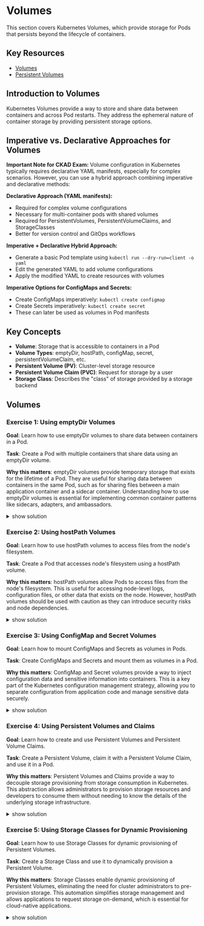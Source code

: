 # Volumes

This section covers Kubernetes Volumes, which provide storage for Pods that persists beyond the lifecycle of containers.

## Key Resources

- [Volumes](https://kubernetes.io/docs/concepts/storage/volumes/)
- [Persistent Volumes](https://kubernetes.io/docs/concepts/storage/persistent-volumes/)

## Introduction to Volumes

Kubernetes Volumes provide a way to store and share data between containers and across Pod restarts. They address the ephemeral nature of container storage by providing persistent storage options.

## Imperative vs. Declarative Approaches for Volumes

**Important Note for CKAD Exam:** Volume configuration in Kubernetes typically requires declarative YAML manifests, especially for complex scenarios. However, you can use a hybrid approach combining imperative and declarative methods:

**Declarative Approach (YAML manifests):**
- Required for complex volume configurations
- Necessary for multi-container pods with shared volumes
- Required for PersistentVolumes, PersistentVolumeClaims, and StorageClasses
- Better for version control and GitOps workflows

**Imperative + Declarative Hybrid Approach:**
- Generate a basic Pod template using `kubectl run --dry-run=client -o yaml`
- Edit the generated YAML to add volume configurations
- Apply the modified YAML to create resources with volumes

**Imperative Options for ConfigMaps and Secrets:**
- Create ConfigMaps imperatively: `kubectl create configmap`
- Create Secrets imperatively: `kubectl create secret`
- These can later be used as volumes in Pod manifests

## Key Concepts

- **Volume**: Storage that is accessible to containers in a Pod
- **Volume Types**: emptyDir, hostPath, configMap, secret, persistentVolumeClaim, etc.
- **Persistent Volume (PV)**: Cluster-level storage resource
- **Persistent Volume Claim (PVC)**: Request for storage by a user
- **Storage Class**: Describes the "class" of storage provided by a storage backend

## Volumes

### Exercise 1: Using emptyDir Volumes

**Goal**: Learn how to use emptyDir volumes to share data between containers in a Pod.

**Task**: Create a Pod with multiple containers that share data using an emptyDir volume.

**Why this matters**: emptyDir volumes provide temporary storage that exists for the lifetime of a Pod. They are useful for sharing data between containers in the same Pod, such as for sharing files between a main application container and a sidecar container. Understanding how to use emptyDir volumes is essential for implementing common container patterns like sidecars, adapters, and ambassadors.

<details><summary>show solution</summary>
<p>

**Step 1: Create a Pod with an emptyDir volume**

Create a file named `emptydir-pod.yaml` with the following content:

```yaml
apiVersion: v1
kind: Pod
metadata:
  name: emptydir-pod
spec:
  containers:
  - name: writer
    image: busybox:1.36
    command: ["/bin/sh", "-c"]
    args:
    - >
      while true;
      do
        echo "$(date) - New data" >> /data/output.txt;
        sleep 5;
      done
    volumeMounts:
    - name: shared-data
      mountPath: /data
  - name: reader
    image: busybox:1.36
    command: ["/bin/sh", "-c"]
    args:
    - >
      while true;
      do
        if [ -f /data/output.txt ]; then
          echo "Reader: $(tail -1 /data/output.txt)";
        fi;
        sleep 10;
      done
    volumeMounts:
    - name: shared-data
      mountPath: /data
  volumes:
  - name: shared-data
    emptyDir: {}
```

**Step 2: Apply the Pod configuration**

Option 1: Using a manifest file (declarative approach):
```bash
kubectl apply -f emptydir-pod.yaml
```

Option 2: Using hybrid approach (imperative + declarative):
```bash
# Generate the basic pod template with one container
kubectl run emptydir-pod --image=busybox:1.36 --dry-run=client -o yaml > emptydir-pod.yaml

# Edit the generated YAML to add the second container and volume configurations
# Then apply the modified YAML
kubectl apply -f emptydir-pod.yaml
```

> Note: For multi-container pods with shared volumes, the hybrid approach is often the most efficient method in the CKAD exam.

**Step 3: Check the Pod status**

```bash
kubectl get pod emptydir-pod
```

**Step 4: View the logs from the reader container**

```bash
kubectl logs emptydir-pod -c reader
```

You should see the reader container reading the data written by the writer container.

**Step 5: Verify the shared data**

```bash
kubectl exec emptydir-pod -c writer -- cat /data/output.txt
kubectl exec emptydir-pod -c reader -- cat /data/output.txt
```

Both commands should show the same content, demonstrating that the data is shared between containers.

**What this does**:

- Creates a Pod with two containers: a writer and a reader
- The writer container writes data to a file in the shared volume
- The reader container reads data from the same file
- Both containers mount the same emptyDir volume at `/data`
- The emptyDir volume is created when the Pod is assigned to a node and exists for the lifetime of the Pod
- This demonstrates how containers in the same Pod can share data using an emptyDir volume

</p>
</details>

### Exercise 2: Using hostPath Volumes

**Goal**: Learn how to use hostPath volumes to access files from the node's filesystem.

**Task**: Create a Pod that accesses node's filesystem using a hostPath volume.

**Why this matters**: hostPath volumes allow Pods to access files from the node's filesystem. This is useful for accessing node-level logs, configuration files, or other data that exists on the node. However, hostPath volumes should be used with caution as they can introduce security risks and node dependencies.

<details><summary>show solution</summary>
<p>

**Step 1: Create a Pod with a hostPath volume**

Create a file named `hostpath-pod.yaml` with the following content:

```yaml
apiVersion: v1
kind: Pod
metadata:
  name: hostpath-pod
spec:
  containers:
  - name: test-container
    image: busybox:1.36
    command: ["/bin/sh", "-c"]
    args:
    - >
      while true;
      do
        echo "Node hostname: $(cat /node-data/hostname)";
        echo "Node kernel version: $(cat /node-data/kernel-version)";
        sleep 30;
      done
    volumeMounts:
    - name: node-data
      mountPath: /node-data
  volumes:
  - name: node-data
    hostPath:
      path: /etc
      type: Directory
```

**Step 2: Apply the Pod configuration**

```bash
kubectl apply -f hostpath-pod.yaml
```

**Step 3: Check the Pod status**

```bash
kubectl get pod hostpath-pod
```

**Step 4: View the Pod logs**

```bash
kubectl logs hostpath-pod
```

You should see the container reading data from the node's filesystem.

**Step 5: Verify the hostPath volume**

```bash
kubectl exec hostpath-pod -- ls -la /node-data
```

This should show the contents of the `/etc` directory on the node.

**What this does**:

- Creates a Pod with a container that accesses data from the node's filesystem
- The container mounts a hostPath volume at `/node-data`
- The hostPath volume points to the `/etc` directory on the node
- The container reads files from the node's filesystem
- This demonstrates how Pods can access node-level data using hostPath volumes
- Note: hostPath volumes should be used with caution as they can introduce security risks and node dependencies

</p>
</details>

### Exercise 3: Using ConfigMap and Secret Volumes

**Goal**: Learn how to mount ConfigMaps and Secrets as volumes in Pods.

**Task**: Create ConfigMaps and Secrets and mount them as volumes in a Pod.

**Why this matters**: ConfigMap and Secret volumes provide a way to inject configuration data and sensitive information into containers. This is a key part of the Kubernetes configuration management strategy, allowing you to separate configuration from application code and manage sensitive data securely.

<details><summary>show solution</summary>
<p>

**Step 1: Create a ConfigMap**

Option 1: Using imperative commands (recommended for CKAD exam):
```bash
# Create ConfigMap from literal values
kubectl create configmap app-config --from-literal=app.properties="server.port=8080
log.level=INFO
app.mode=production"

# Alternative: Create ConfigMap from a file
# First create a properties file
echo -e "server.port=8080\nlog.level=INFO\napp.mode=production" > app.properties
# Then create ConfigMap from the file
kubectl create configmap app-config-from-file --from-file=app.properties
```

Option 2: Using a manifest file (declarative approach):
```yaml
# app-config.yaml
apiVersion: v1
kind: ConfigMap
metadata:
  name: app-config
data:
  app.properties: |
    server.port=8080
    log.level=INFO
    app.mode=production
```

```bash
kubectl apply -f app-config.yaml
```

> Note: For the CKAD exam, the imperative command approach is faster and recommended for simple ConfigMaps.

**Step 2: Create a Secret**

Option 1: Using imperative commands (recommended for CKAD exam):
```bash
# Create Secret from literal values
kubectl create secret generic app-secret --from-literal=username=admin --from-literal=password=supersecret

# Alternative: Create Secret from files
# First create the files
echo -n 'admin' > username.txt
echo -n 'supersecret' > password.txt
# Then create Secret from the files
kubectl create secret generic app-secret-from-file --from-file=username=username.txt --from-file=password=password.txt
```

Option 2: Using a manifest file (declarative approach):
```yaml
# app-secret.yaml
apiVersion: v1
kind: Secret
metadata:
  name: app-secret
type: Opaque
data:
  username: YWRtaW4=  # base64 encoded 'admin'
  password: c3VwZXJzZWNyZXQ=  # base64 encoded 'supersecret'
```

```bash
kubectl apply -f app-secret.yaml
```

> Note: For the CKAD exam, the imperative command approach is faster and recommended for simple Secrets. Remember that values in Secret YAML files must be base64 encoded, which makes the imperative approach even more convenient.

**Step 3: Create a Pod that mounts the ConfigMap and Secret as volumes**

> Note: While ConfigMaps and Secrets can be created imperatively, mounting them as volumes in a Pod requires a declarative manifest or the hybrid approach (generate template imperatively, then modify).

Create a file named `config-volume-pod.yaml` with the following content:

```yaml
apiVersion: v1
kind: Pod
metadata:
  name: config-volume-pod
spec:
  containers:
  - name: app
    image: busybox:1.36
    command: ["/bin/sh", "-c"]
    args:
    - >
      while true;
      do
        echo "Config file content:";
        cat /etc/config/app.properties;
        echo "Secret username:";
        cat /etc/secret/username;
        echo "Secret password:";
        cat /etc/secret/password;
        sleep 30;
      done
    volumeMounts:
    - name: config-volume
      mountPath: /etc/config
    - name: secret-volume
      mountPath: /etc/secret
      readOnly: true
  volumes:
  - name: config-volume
    configMap:
      name: app-config
  - name: secret-volume
    secret:
      secretName: app-secret
```

**Step 4: Apply the Pod configuration**

```bash
kubectl apply -f config-volume-pod.yaml
```

**Step 5: Check the Pod status**

```bash
kubectl get pod config-volume-pod
```

**Step 6: View the Pod logs**

```bash
kubectl logs config-volume-pod
```

You should see the container reading data from the ConfigMap and Secret volumes.

**Step 7: Verify the mounted volumes**

```bash
kubectl exec config-volume-pod -- ls -la /etc/config
kubectl exec config-volume-pod -- ls -la /etc/secret
```

**What this does**:

- Creates a ConfigMap and a Secret with configuration data
- Creates a Pod that mounts the ConfigMap and Secret as volumes
- The ConfigMap is mounted at `/etc/config`
- The Secret is mounted at `/etc/secret` with read-only access
- Each key in the ConfigMap and Secret becomes a file in the mounted directory
- This demonstrates how to inject configuration and sensitive data into containers using volumes

</p>
</details>

### Exercise 4: Using Persistent Volumes and Claims

**Goal**: Learn how to create and use Persistent Volumes and Persistent Volume Claims.

**Task**: Create a Persistent Volume, claim it with a Persistent Volume Claim, and use it in a Pod.

**Why this matters**: Persistent Volumes and Claims provide a way to decouple storage provisioning from storage consumption in Kubernetes. This abstraction allows administrators to provision storage resources and developers to consume them without needing to know the details of the underlying storage infrastructure.

<details><summary>show solution</summary>
<p>

**Step 1: Create a Persistent Volume**

Create a file named `persistent-volume.yaml` with the following content:

```yaml
apiVersion: v1
kind: PersistentVolume
metadata:
  name: task-pv
spec:
  capacity:
    storage: 1Gi
  volumeMode: Filesystem
  accessModes:
    - ReadWriteOnce
  persistentVolumeReclaimPolicy: Retain
  storageClassName: manual
  hostPath:
    path: /tmp/data
```

**Step 2: Apply the Persistent Volume configuration**

```bash
kubectl apply -f persistent-volume.yaml
```

> Note: PersistentVolumes must be created using declarative YAML manifests as there are no imperative commands to create them. This is a case where the declarative approach is required.

**Step 3: Create a Persistent Volume Claim**

Create a file named `persistent-volume-claim.yaml` with the following content:

```yaml
apiVersion: v1
kind: PersistentVolumeClaim
metadata:
  name: task-pvc
spec:
  accessModes:
    - ReadWriteOnce
  resources:
    requests:
      storage: 500Mi
  storageClassName: manual
```

**Step 4: Apply the Persistent Volume Claim configuration**

```bash
kubectl apply -f persistent-volume-claim.yaml
```

> Note: PersistentVolumeClaims must be created using declarative YAML manifests as there are no imperative commands to create them with all the necessary specifications.

**Step 5: Check the status of the PV and PVC**

```bash
kubectl get pv
kubectl get pvc
```

The PV should be in the "Bound" state, and the PVC should be bound to the PV.

**Step 6: Create a Pod that uses the PVC**

Create a file named `pvc-pod.yaml` with the following content:

```yaml
apiVersion: v1
kind: Pod
metadata:
  name: pvc-pod
spec:
  containers:
  - name: app
    image: busybox:1.36
    command: ["/bin/sh", "-c"]
    args:
    - >
      while true;
      do
        echo "$(date) - Writing to persistent storage" >> /data/output.txt;
        echo "Current content of output.txt:";
        cat /data/output.txt;
        sleep 10;
      done
    volumeMounts:
    - name: data-volume
      mountPath: /data
  volumes:
  - name: data-volume
    persistentVolumeClaim:
      claimName: task-pvc
```

**Step 7: Apply the Pod configuration**

```bash
kubectl apply -f pvc-pod.yaml
```

**Step 8: Check the Pod status**

```bash
kubectl get pod pvc-pod
```

**Step 9: View the Pod logs**

```bash
kubectl logs pvc-pod
```

You should see the container writing to and reading from the persistent storage.

**Step 10: Delete the Pod and create a new one**

```bash
kubectl delete pod pvc-pod
kubectl apply -f pvc-pod.yaml
```

**Step 11: View the logs of the new Pod**

```bash
kubectl logs pvc-pod
```

You should see that the data persisted even after the Pod was deleted and recreated.

**What this does**:

- Creates a Persistent Volume (PV) using hostPath (for demonstration purposes)
- Creates a Persistent Volume Claim (PVC) that requests storage from the PV
- Creates a Pod that uses the PVC for storage
- Demonstrates that data persists even when the Pod is deleted and recreated
- This shows how to use persistent storage in Kubernetes to store data that needs to survive Pod restarts

</p>
</details>

### Exercise 5: Using Storage Classes for Dynamic Provisioning

**Goal**: Learn how to use Storage Classes for dynamic provisioning of Persistent Volumes.

**Task**: Create a Storage Class and use it to dynamically provision a Persistent Volume.

**Why this matters**: Storage Classes enable dynamic provisioning of Persistent Volumes, eliminating the need for cluster administrators to pre-provision storage. This automation simplifies storage management and allows applications to request storage on-demand, which is essential for cloud-native applications.

<details><summary>show solution</summary>
<p>

**Step 1: Create a Storage Class**

Note: The exact configuration of the Storage Class depends on the cloud provider or storage system you're using. This example uses a generic configuration.

Create a file named `storage-class.yaml` with the following content:

```yaml
apiVersion: storage.k8s.io/v1
kind: StorageClass
metadata:
  name: fast
provisioner: k8s.io/minikube-hostpath  # Use the appropriate provisioner for your environment
parameters:
  type: ssd
```

**Step 2: Apply the Storage Class configuration**

```bash
kubectl apply -f storage-class.yaml
```

> Note: StorageClasses must be created using declarative YAML manifests as there are no imperative commands to create them with all the necessary parameters and provisioner configurations.

**Step 3: Create a Persistent Volume Claim that uses the Storage Class**

Create a file named `dynamic-pvc.yaml` with the following content:

```yaml
apiVersion: v1
kind: PersistentVolumeClaim
metadata:
  name: dynamic-pvc
spec:
  accessModes:
    - ReadWriteOnce
  resources:
    requests:
      storage: 1Gi
  storageClassName: fast
```

**Step 4: Apply the Persistent Volume Claim configuration**

```bash
kubectl apply -f dynamic-pvc.yaml
```

**Step 5: Check the status of the PVC**

```bash
kubectl get pvc dynamic-pvc
```

The PVC should be in the "Bound" state, and a PV should have been dynamically provisioned.

**Step 6: Check the dynamically provisioned PV**

```bash
kubectl get pv
```

You should see a PV that was automatically created to satisfy the PVC.

**Step 7: Create a Pod that uses the PVC**

Create a file named `dynamic-pod.yaml` with the following content:

```yaml
apiVersion: v1
kind: Pod
metadata:
  name: dynamic-pod
spec:
  containers:
  - name: app
    image: busybox:1.36
    command: ["/bin/sh", "-c"]
    args:
    - >
      while true;
      do
        echo "$(date) - Writing to dynamically provisioned storage" >> /data/output.txt;
        echo "Current content of output.txt:";
        cat /data/output.txt;
        sleep 10;
      done
    volumeMounts:
    - name: data-volume
      mountPath: /data
  volumes:
  - name: data-volume
    persistentVolumeClaim:
      claimName: dynamic-pvc
```

**Step 8: Apply the Pod configuration**

```bash
kubectl apply -f dynamic-pod.yaml
```

**Step 9: Check the Pod status**

```bash
kubectl get pod dynamic-pod
```

**Step 10: View the Pod logs**

```bash
kubectl logs dynamic-pod
```

**What this does**:

- Creates a Storage Class that defines the type of storage to provision
- Creates a PVC that references the Storage Class
- The system dynamically provisions a PV to satisfy the PVC
- Creates a Pod that uses the dynamically provisioned storage
- This demonstrates how to use Storage Classes for dynamic provisioning of storage

</p>
</details>
